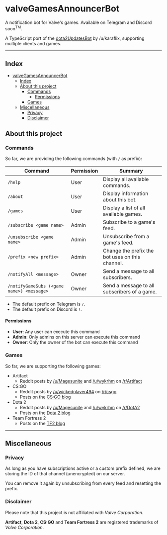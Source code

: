 # valveGamesAnnouncerBot

A notification bot for Valve's games.
Available on Telegram and Discord soon<sup>TM</sup>.

A TypeScript port of the [dota2UpdatesBot](https://github.com/zachkont/dotaUpdatesBot/blob/development/updater.py) by /u/karaflix, supporting multiple clients and games.

---
## Index
- [valveGamesAnnouncerBot](#valvegamesannouncerbot)
  - [Index](#index)
  - [About this project](#about-this-project)
    - [Commands](#commands)
      - [Permissions](#permissions)
    - [Games](#games)
  - [Miscellaneous](#miscellaneous)
    - [Privacy](#privacy)
    - [Disclaimer](#disclaimer)

## About this project

### Commands

So far, we are providing the following commands (with `/` as prefix):

| Command                    | Permission | Summary                                         |
| -------------------------- | ---------- | ----------------------------------------------- |
| `/help`                    | User       | Display all available commands.                 |
| `/about`                   | User       | Display information about this bot.             |
| `/games`                   | User       | Display a list of all available games.          |
| `/subscribe <game name>`   | Admin      | Subscribe to a game's feed.                     |
| `/unsubscribe <game name>` | Admin      | Unsubscribe from a game's feed.                 |
| `/prefix <new prefix>`     | Admin      | Change the prefix the bot uses on this channel. |
| `/notifyAll <message>` | Owner | Send a message to all subscribers. |
| `/notifyGameSubs (<game name>) <message>` | Owner | Send a message to all subscribers of a game. |

* The default prefix on Telegram is `/`.
* The default prefix on Discord is `!`.

#### Permissions
- **User**: Any user can execute this command
- **Admin**: Only admins on this server can execute this command
- **Owner**: Only the owner of the bot can execute this command

### Games

So far, we are supporting the following games:

- Artifact
  - Reddit posts by [/u/Magesunite](https://www.reddit.com/user/Magesunite/posts/) and [/u/wykrhm](https://www.reddit.com/user/wykrhm/posts/) on [/r/Artifact](https://www.reddit.com/r/Artifact/)
- CS:GO
  - Reddit posts by [/u/wickedplayer494](https://www.reddit.com/user/wickedplayer494/posts/) on [/r/csgo](https://www.reddit.com/r/csgo/)
  - Posts on the [CS:GO blog](https://blog.counter-strike.net/)
- Dota 2
  - Reddit posts by [/u/Magesunite](https://www.reddit.com/user/Magesunite/posts/) and [/u/wykrhm](https://www.reddit.com/user/wykrhm/posts/) on [/r/DotA2](https://www.reddit.com/r/DotA2/)
  - Posts on the [Dota 2 blog](http://blog.dota2.com/)
- Team Fortress 2
  - Posts on the [TF2 blog](http://www.teamfortress.com/?tab=blog)


---

## Miscellaneous

### Privacy

As long as you have subscriptions active or a custom prefix defined, we are storing the ID of that channel (unencrypted) on our server.

You can remove it again by unsubscribing from every feed and resetting the prefix.


### Disclaimer

Please note that this project is not affiliated with *Valve Corporation*.

**Artifact**, **Dota 2**, **CS:GO** and **Team Fortress 2** are registered trademarks of *Valve Corporation*.